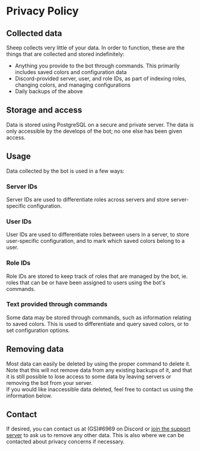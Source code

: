 # Privacy Policy
## Collected data
Sheep collects very little of your data. In order to function, these are the things that are collected and stored indefinitely:
- Anything you provide to the bot through commands. This primarily includes saved colors and configuration data
- Discord-provided server, user, and role IDs, as part of indexing roles, changing colors, and managing configurations
- Daily backups of the above

## Storage and access
Data is stored using PostgreSQL on a secure and private server. The data is only accessible by the develops of the bot; no one else has been given access.

## Usage
Data collected by the bot is used in a few ways:
### Server IDs
Server IDs are used to differentiate roles across servers and store server-specific configuration.

### User IDs
User IDs are used to differentiate roles between users in a server, to store user-specific configuration, and to mark which saved colors belong to a user.

### Role IDs
Role IDs are stored to keep track of roles that are managed by the bot, ie. roles that can be or have been assigned to users using the bot's commands.

### Text provided through commands
Some data may be stored through commands, such as information relating to saved colors. This is used to differentiate and query saved colors, or to set configuration options.

## Removing data
Most data can easily be deleted by using the proper command to delete it. Note that this will not remove data from any existing backups of it, and that it is still possible to lose access to some data by leaving servers or removing the bot from your server.  
If you would like inaccessible data deleted, feel free to contact us using the information below.

## Contact
If desired, you can contact us at (GS)#6969 on Discord or [join the support server](https://discord.gg/EvDmXGt) to ask us to remove any other data. This is also where we can be contacted about privacy concerns if necessary.
